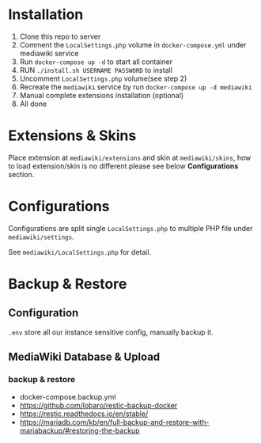 # Installation

1. Clone this repo to server
2. Comment the `LocalSettings.php` volume in `docker-compose.yml` under mediawiki service
3. Run `docker-compose up -d` to start all container
4. RUN `./install.sh USERNAME PASSWORD` to install
5. Uncomment `LocalSettings.php` volume(see step 2)
6. Recreate the `mediawiki` service by run `docker-compose up -d mediawiki`
7. Manual complete extensions installation (optional)
8. All done

# Extensions & Skins

Place extension at `mediawiki/extensions` and skin at `mediawiki/skins`, how to load extension/skin is no different please see below **Configurations** section.

# Configurations

Configurations are split single `LocalSettings.php` to multiple PHP file under `mediawiki/settings`.

See `mediawiki/LocalSettings.php` for detail.

# Backup & Restore

## Configuration

`.env` store all our instance sensitive config, manually backup it.

## MediaWiki Database & Upload

### backup & restore

- docker-compose.backup.yml
- https://github.com/lobaro/restic-backup-docker
- https://restic.readthedocs.io/en/stable/
- https://mariadb.com/kb/en/full-backup-and-restore-with-mariabackup/#restoring-the-backup
